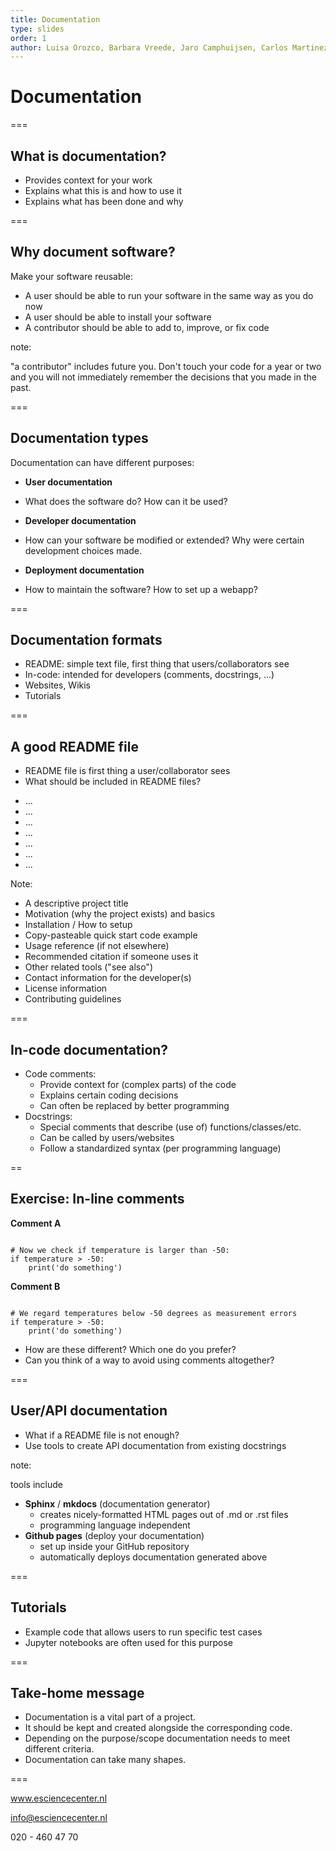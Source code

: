 ```yaml
---
title: Documentation
type: slides
order: 1
author: Luisa Orozco, Barbara Vreede, Jaro Camphuijsen, Carlos Martinez, Max Paulus, Robin Richardson
---
```


<!-- .slide: data-state="title" -->

# Documentation

===

<!-- .slide: data-state="standard" -->

## What is documentation?

- Provides context for your work
- Explains what this is and how to use it
- Explains what has been done and why


===

<!-- .slide: data-state="standard" -->

## Why document software?

Make your software reusable:

- A user should be able to run your software in the same way as you do now 
- A user should be able to install your software
- A contributor should be able to add to, improve, or fix code

note:

"a contributor" includes future you. Don't touch your code for a year or two and you will not immediately remember the decisions that you made in the past.

===

<!-- .slide: data-state="standard" -->

## Documentation types

Documentation can have different purposes:

- **User documentation**
<!-- .element: class="fragment" data-fragment-index="1" -->
  - What does the software do? How can it be used?
<!-- .element: class="fragment" data-fragment-index="1" -->
- **Developer documentation**
<!-- .element: class="fragment" data-fragment-index="2" -->
  - How can your software be modified or extended? Why were certain development choices made.
<!-- .element: class="fragment" data-fragment-index="2" -->
- **Deployment documentation**
<!-- .element: class="fragment" data-fragment-index="3" -->
  - How to maintain the software? How to set up a webapp?
<!-- .element: class="fragment" data-fragment-index="3" -->

===

<!-- .slide: data-state="standard" -->

## Documentation formats

<!-- add visual with documentation format with increasing complexity -->

- README: simple text file, first thing that users/collaborators see
- In-code: intended for developers (comments, docstrings, ...)
- Websites, Wikis
- Tutorials

===

<!-- .slide: data-state="standard"  -->

## A good README file

+ README file is first thing a user/collaborator sees
+ What should be included in README files?
<ul>
  <li contenteditable="true">...</li>
  <li contenteditable="true">...</li>
  <li contenteditable="true">...</li>
  <li contenteditable="true">...</li>
  <li contenteditable="true">...</li>
  <li contenteditable="true">...</li>
  <li contenteditable="true">...</li>
</ul>


Note:
+ A descriptive project title
+ Motivation (why the project exists) and basics
+ Installation / How to setup
+ Copy-pasteable quick start code example
+ Usage reference (if not elsewhere)
+ Recommended citation if someone uses it
+ Other related tools ("see also")
+ Contact information for the developer(s)
+ License information
+ Contributing guidelines

===

<!-- .slide: data-state="standard"  -->

## In-code documentation?

- Code comments:
  - Provide context for (complex parts) of the code
  - Explains certain coding decisions
  - Can often be replaced by better programming
- Docstrings:
  - Special comments that describe (use of) functions/classes/etc.
  - Can be called by users/websites
  - Follow a standardized syntax (per programming language)

==

<!-- .slide: data-state="standard"  -->
## Exercise: In-line comments

**Comment A**

<pre data-id="code-animation"><code style="overflow: hidden;" data-trim class="python">
# Now we check if temperature is larger than -50:
if temperature > -50:
    print('do something')
</code></pre>

**Comment B**

<pre data-id="code-animation"><code style="overflow: hidden;" data-trim class="python">
# We regard temperatures below -50 degrees as measurement errors
if temperature > -50:
    print('do something')
</code></pre>

- How are these different? Which one do you prefer?
- Can you think of a way to avoid using comments altogether?

===

<!-- .slide: data-state="standard"  -->

## User/API documentation

+ What if a README file is not enough?
+ Use tools to create API documentation from existing docstrings

note:

tools include

+ **Sphinx** / **mkdocs** (documentation generator)
  - creates nicely-formatted HTML pages out of .md or .rst files
  - programming language independent
+ **Github pages** (deploy your documentation)
  - set up inside your GitHub repository
  - automatically deploys documentation generated above

===

<!-- .slide: data-state="standard"  -->
## Tutorials

+ Example code that allows users to run specific test cases 
+ Jupyter notebooks are often used for this purpose

===

<!-- .slide: data-state="standard" -->
## Take-home message

- Documentation is a vital part of a project.
- It should be kept and created alongside the corresponding code.
- Depending on the purpose/scope documentation needs to meet different criteria.
- Documentation can take many shapes.

===

<!-- .slide: data-state="keepintouch" -->

www.esciencecenter.nl

info@esciencecenter.nl

020 - 460 47 70
